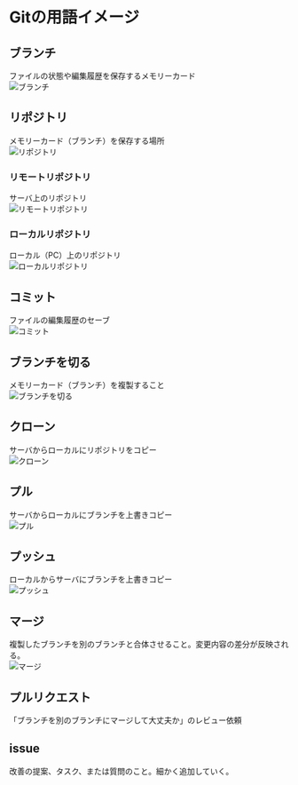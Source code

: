 # Gitの用語イメージ

## ブランチ
ファイルの状態や編集履歴を保存するメモリーカード  
![ブランチ](../resource/その他/ブランチ.png)

## リポジトリ
メモリーカード（ブランチ）を保存する場所  
![リポジトリ](../resource/その他/リポジトリ.png)

### リモートリポジトリ	
サーバ上のリポジトリ  
![リモートリポジトリ](../resource/その他/リモートリポジトリ.png)


### ローカルリポジトリ	
ローカル（PC）上のリポジトリ  
![ローカルリポジトリ](../resource/その他/ローカルリポジトリ.png)


## コミット
ファイルの編集履歴のセーブ  
![コミット](../resource/その他/コミット.png)


## ブランチを切る
メモリーカード（ブランチ）を複製すること  
![ブランチを切る](../resource/その他/ブランチを切る.png)


## クローン
サーバからローカルにリポジトリをコピー  
![クローン](../resource/その他/クローン.png)


## プル
サーバからローカルにブランチを上書きコピー  
![プル](../resource/その他/プル.png)


## プッシュ	
ローカルからサーバにブランチを上書きコピー  
![プッシュ](../resource/その他/プッシュ.png)

## マージ
複製したブランチを別のブランチと合体させること。変更内容の差分が反映される。  
![マージ](../resource/その他/マージ.png)

## プルリクエスト
「ブランチを別のブランチにマージして大丈夫か」のレビュー依頼

## issue	
改善の提案、タスク、または質問のこと。細かく追加していく。
